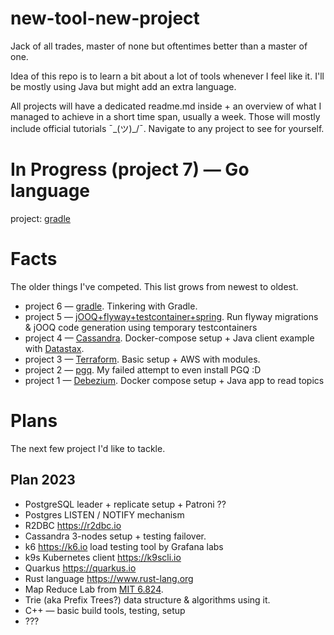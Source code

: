 # new-tool-new-project

Jack of all trades, master of none but oftentimes better than a master of one.

Idea of this repo is to learn a bit about a lot of tools whenever I feel like it. I'll be mostly using Java but might add an extra
language. 

All projects will have a dedicated readme.md inside + an overview of what I managed to achieve in a short time span, usually a week. 
Those will mostly include official tutorials ¯\_(ツ)_/¯. Navigate to any project to see for yourself.

# In Progress (project 7) — Go language 

project: [gradle](/project7-go)

# Facts

The older things I've competed. This list grows from newest to oldest.

- project 6 — [gradle](/project6-gradle). Tinkering with Gradle.
- project 5 — [jOOQ+flyway+testcontainer+spring](/project5-spring-jooq-testcontainers-flyway). Run flyway migrations & jOOQ code generation using temporary testcontainers
- project 4 — [Cassandra](/project4-apache-cassandra). Docker-compose setup + Java client example with [Datastax](https://github.com/datastax/java-driver).
- project 3 — [Terraform](/project3-terraform). Basic setup + AWS with modules.
- project 2 — [pgq](/project2-pgq). My failed attempt to even install PGQ :D
- project 1 — [Debezium](/project1-debezium). Docker compose setup + Java app to read topics

# Plans

The next few project I'd like to tackle.

## Plan 2023

- PostgreSQL leader + replicate setup + Patroni ??
- Postgres LISTEN / NOTIFY mechanism
- R2DBC https://r2dbc.io
- Cassandra 3-nodes setup + testing failover.
- k6 https://k6.io load testing tool by Grafana labs 
- k9s Kubernetes client https://k9scli.io
- Quarkus https://quarkus.io
- Rust language https://www.rust-lang.org
- Map Reduce Lab from [MIT 6.824](https://pdos.csail.mit.edu/6.824/).
- Trie (aka Prefix Trees?) data structure & algorithms using it.
- C++ — basic build tools, testing, setup
- ???
